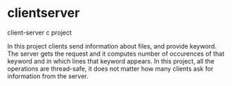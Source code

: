 # clientserver
client-server c project

In this project clients send information about files, and provide keyword. The server gets the request and it computes number of occurences
of that keyword and in which lines that keyword appears. In this project, all the operations are thread-safe, it does not matter how many
clients ask for information from the server.
